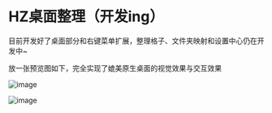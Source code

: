 # HZ桌面整理（开发ing）
目前开发好了桌面部分和右键菜单扩展，整理格子、文件夹映射和设置中心仍在开发中~

放一张预览图如下，完全实现了媲美原生桌面的视觉效果与交互效果

![image](https://github.com/user-attachments/assets/64653207-7233-4d0f-9152-106d8caabc79)

![image](https://github.com/user-attachments/assets/d92209ba-9bb7-4571-98da-a25dc584c378)
